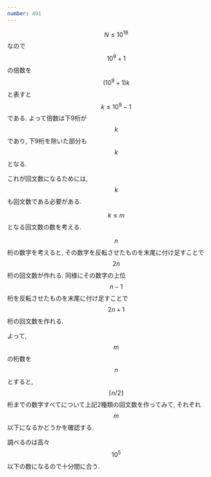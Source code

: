 ```yaml
---
number: 491
---
```

$$ N \leq 10^{18} $$ なので $$ 10^9+1 $$ の倍数を $$ (10^9+1)k $$ と表すと $$ k \leq 10^9-1 $$ である. よって倍数は下9桁が $$ k $$ であり, 下9桁を除いた部分も $$ k $$ となる.

これが回文数になるためには, $$ k $$ も回文数である必要がある.

$$ k \leq m $$ となる回文数の数を考える.

$$ n $$ 桁の数字を考えると, その数字を反転させたものを末尾に付け足すことで $$ 2n $$ 桁の回文数が作れる. 同様にその数字の上位 $$ n-1 $$ 桁を反転させたものを末尾に付け足すことで $$ 2n+1 $$ 桁の回文数を作れる.

よって, $$ m $$ の桁数を $$ n $$ とすると, $$ \lceil n/2 \rceil $$ 桁までの数字すべてについて上記2種類の回文数を作ってみて, それぞれ $$ m $$ 以下になるかどうかを確認する.

調べるのは高々 $$ 10^5 $$ 以下の数になるので十分間に合う.
